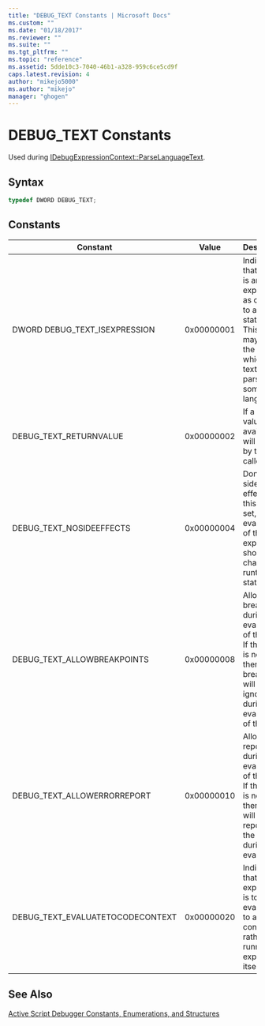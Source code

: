 ```yaml
---
title: "DEBUG_TEXT Constants | Microsoft Docs"
ms.custom: ""
ms.date: "01/18/2017"
ms.reviewer: ""
ms.suite: ""
ms.tgt_pltfrm: ""
ms.topic: "reference"
ms.assetid: 5dde10c3-7040-46b1-a328-959c6ce5cd9f
caps.latest.revision: 4
author: "mikejo5000"
ms.author: "mikejo"
manager: "ghogen"
---
```

# DEBUG_TEXT Constants
Used during [IDebugExpressionContext::ParseLanguageText](../../winscript/reference/idebugexpressioncontext-parselanguagetext.md).  
  
## Syntax  
  
```cpp
typedef DWORD DEBUG_TEXT;  
```  
  
## Constants  
  
|Constant|Value|Description|  
|--------------|-----------|-----------------|  
|DWORD DEBUG_TEXT_ISEXPRESSION|0x00000001|Indicates that the text is an expression as opposed to a statement. This flag may affect the way in which the text is parsed by some languages.|  
|DEBUG_TEXT_RETURNVALUE|0x00000002|If a return value is available, it will be used by the caller.|  
|DEBUG_TEXT_NOSIDEEFFECTS|0x00000004|Don't allow side effects. If this flag is set, the evaluation of the expression should change no runtime state.|  
|DEBUG_TEXT_ALLOWBREAKPOINTS|0x00000008|Allow breakpoints during the evaluation of the text. If this flag is not set, then breakpoints will be ignored during the evaluation of the text.|  
|DEBUG_TEXT_ALLOWERRORREPORT|0x00000010|Allow error reports during the evaluation of the text. If this flag is not set, then errors will not be reported to the host during the evaluation.|  
|DEBUG_TEXT_EVALUATETOCODECONTEXT|0x00000020|Indicates that the expression is to be evaluated to a code context rather than running the expression itself.|  
  
## See Also  
 [Active Script Debugger Constants, Enumerations, and Structures](../../winscript/reference/active-script-debugger-constants-enumerations-and-structures.md)